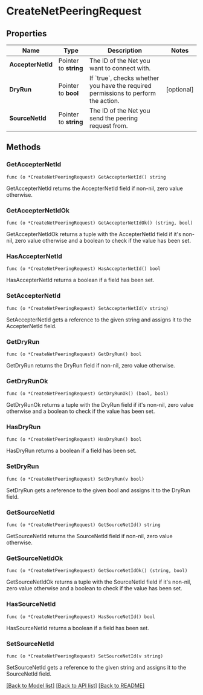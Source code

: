 # CreateNetPeeringRequest

## Properties

Name | Type | Description | Notes
------------ | ------------- | ------------- | -------------
**AccepterNetId** | Pointer to **string** | The ID of the Net you want to connect with. | 
**DryRun** | Pointer to **bool** | If &#x60;true&#x60;, checks whether you have the required permissions to perform the action. | [optional] 
**SourceNetId** | Pointer to **string** | The ID of the Net you send the peering request from. | 

## Methods

### GetAccepterNetId

`func (o *CreateNetPeeringRequest) GetAccepterNetId() string`

GetAccepterNetId returns the AccepterNetId field if non-nil, zero value otherwise.

### GetAccepterNetIdOk

`func (o *CreateNetPeeringRequest) GetAccepterNetIdOk() (string, bool)`

GetAccepterNetIdOk returns a tuple with the AccepterNetId field if it's non-nil, zero value otherwise
and a boolean to check if the value has been set.

### HasAccepterNetId

`func (o *CreateNetPeeringRequest) HasAccepterNetId() bool`

HasAccepterNetId returns a boolean if a field has been set.

### SetAccepterNetId

`func (o *CreateNetPeeringRequest) SetAccepterNetId(v string)`

SetAccepterNetId gets a reference to the given string and assigns it to the AccepterNetId field.

### GetDryRun

`func (o *CreateNetPeeringRequest) GetDryRun() bool`

GetDryRun returns the DryRun field if non-nil, zero value otherwise.

### GetDryRunOk

`func (o *CreateNetPeeringRequest) GetDryRunOk() (bool, bool)`

GetDryRunOk returns a tuple with the DryRun field if it's non-nil, zero value otherwise
and a boolean to check if the value has been set.

### HasDryRun

`func (o *CreateNetPeeringRequest) HasDryRun() bool`

HasDryRun returns a boolean if a field has been set.

### SetDryRun

`func (o *CreateNetPeeringRequest) SetDryRun(v bool)`

SetDryRun gets a reference to the given bool and assigns it to the DryRun field.

### GetSourceNetId

`func (o *CreateNetPeeringRequest) GetSourceNetId() string`

GetSourceNetId returns the SourceNetId field if non-nil, zero value otherwise.

### GetSourceNetIdOk

`func (o *CreateNetPeeringRequest) GetSourceNetIdOk() (string, bool)`

GetSourceNetIdOk returns a tuple with the SourceNetId field if it's non-nil, zero value otherwise
and a boolean to check if the value has been set.

### HasSourceNetId

`func (o *CreateNetPeeringRequest) HasSourceNetId() bool`

HasSourceNetId returns a boolean if a field has been set.

### SetSourceNetId

`func (o *CreateNetPeeringRequest) SetSourceNetId(v string)`

SetSourceNetId gets a reference to the given string and assigns it to the SourceNetId field.


[[Back to Model list]](../README.md#documentation-for-models) [[Back to API list]](../README.md#documentation-for-api-endpoints) [[Back to README]](../README.md)


